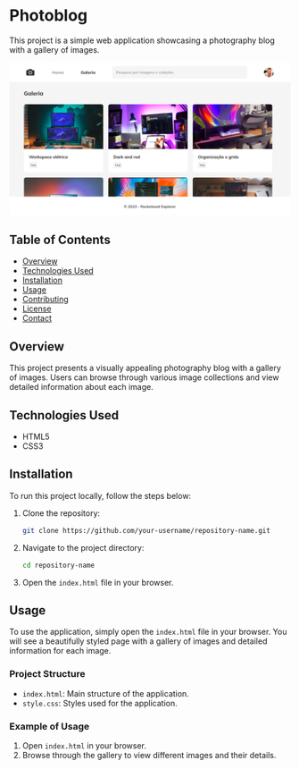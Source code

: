# Photoblog

This project is a simple web application showcasing a photography blog with a gallery of images.

![](./images/image.png)

## Table of Contents

- [Overview](#overview)
- [Technologies Used](#technologies-used)
- [Installation](#installation)
- [Usage](#usage)
- [Contributing](#contributing)
- [License](#license)
- [Contact](#contact)

## Overview

This project presents a visually appealing photography blog with a gallery of images. Users can browse through various image collections and view detailed information about each image.

## Technologies Used

- HTML5
- CSS3

## Installation

To run this project locally, follow the steps below:

1. Clone the repository:

    ```bash
    git clone https://github.com/your-username/repository-name.git
    ```

2. Navigate to the project directory:

    ```bash
    cd repository-name
    ```

3. Open the `index.html` file in your browser.

## Usage

To use the application, simply open the `index.html` file in your browser. You will see a beautifully styled page with a gallery of images and detailed information for each image.

### Project Structure

- `index.html`: Main structure of the application.
- `style.css`: Styles used for the application.

### Example of Usage

1. Open `index.html` in your browser.
2. Browse through the gallery to view different images and their details.
